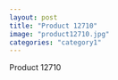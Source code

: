 ```yaml
---
layout: post
title: "Product 12710"
image: "product12710.jpg"
categories: "category1"
---
```

Product 12710
